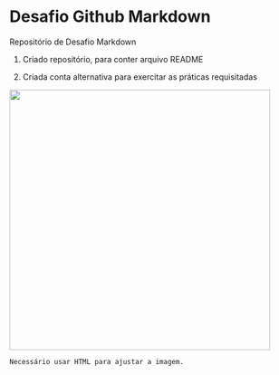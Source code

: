 # Desafio Github Markdown


Repositório de Desafio Markdown

1. Criado repositório, para conter arquivo README

2. Criada conta alternativa para exercitar as práticas requisitadas

<img src="https://static6.depositphotos.com/1025854/540/v/450/depositphotos_5404711-stock-illustration-mans-arm.jpg" width="460">

    Necessário usar HTML para ajustar a imagem.